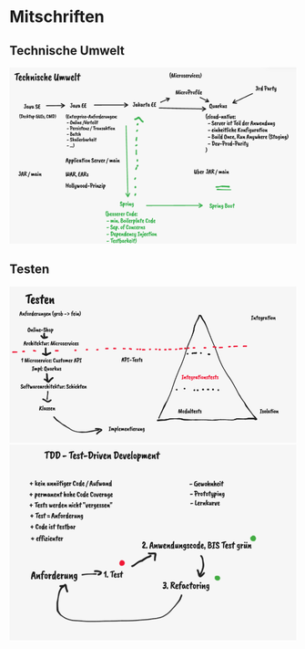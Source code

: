 # Mitschriften

## Technische Umwelt

![Technische Umwelt](01-technische-umwelt.png)

## Testen

![Testpyramide](02a-testpyramide.png)
![TDD](02b-tdd.png)
